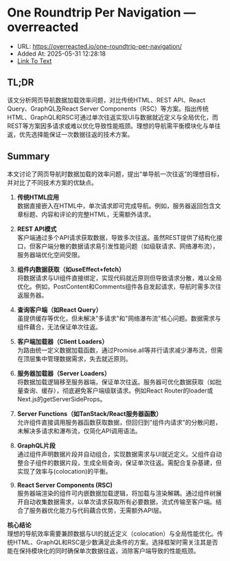 # One Roundtrip Per Navigation — overreacted
- URL: https://overreacted.io/one-roundtrip-per-navigation/
- Added At: 2025-05-31 12:28:18
- [Link To Text](2025-05-31-one-roundtrip-per-navigation-—-overreacted_raw.md)

## TL;DR


该文分析网页导航数据加载效率问题，对比传统HTML、REST API、React Query、GraphQL及React Server Components（RSC）等方案。指出传统HTML、GraphQL和RSC可通过单次往返实现UI与数据就近定义与全局优化，而REST等方案因多请求或难以优化导致性能瓶颈。理想的导航需平衡模块化与单往返，优先选择能保证一次数据往返的技术方案。

## Summary


本文讨论了网页导航时数据加载的效率问题，提出“单导航一次往返”的理想目标，并对比了不同技术方案的优缺点。

1. **传统HTML应用**  
数据直接嵌入在HTML中，单次请求即可完成导航。例如，服务器返回包含文章标题、内容和评论的完整HTML，无需额外请求。

2. **REST API模式**  
客户端通过多个API请求获取数据，导致多次往返。虽然REST提供了结构化接口，但客户端分散的数据请求易引发性能问题（如级联请求、网络瀑布流），服务器端优化空间受限。

3. **组件内数据获取（如useEffect+fetch）**  
将数据请求与UI组件直接绑定，实现代码就近原则但导致请求分散，难以全局优化。例如，PostContent和Comments组件各自发起请求，导航时需多次往返服务器。

4. **查询客户端（如React Query）**  
虽提供缓存等优化，但未解决"多请求"和"网络瀑布流"核心问题。数据需求与组件藕合，无法保证单次往返。

5. **客户端加载器（Client Loaders）**  
为路由统一定义数据加载函数，通过Promise.all等并行请求减少瀑布流，但需在顶层集中管理数据需求，失去就近原则。

6. **服务器加载器（Server Loaders）**  
将数据加载逻辑移至服务器端，保证单次往返。服务器可优化数据获取（如批量查询、缓存），彻底避免客户端级联请求。例如React Router的loader或Next.js的getServerSideProps。

7. **Server Functions（如TanStack/React服务器函数）**  
允许组件直接调用服务器函数获取数据，但回归到"组件内请求"的分散问题，未解决多请求和瀑布流，仅简化API调用语法。

8. **GraphQL片段**  
通过组件声明数据片段并自动组合，实现数据需求与UI就近定义。父组件自动整合子组件的数据片段，生成全局查询，保证单次往返。需配合复杂基建，但实现了效率与(colocation)的平衡。

9. **React Server Components (RSC)**  
服务器端渲染的组件可内嵌数据加载逻辑，将加载与渲染解耦。通过组件树展开自动收集数据需求，以单次请求获取所有必要数据，流式传输至客户端。结合了服务器优化能力与代码藕合优势，无需额外API层。

**核心结论**  
理想的导航效率需要兼顾数据与UI的就近定义（colocation）与全局性能优化。传统HTML、GraphQL和RSC是少数满足此条件的方案。选择框架时需关注其是否能在保持模块化的同时确保单次数据往返，消除客户端导致的性能瓶颈。
